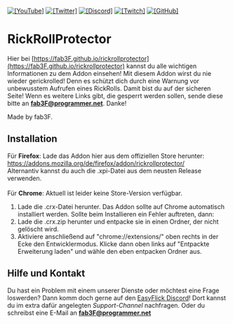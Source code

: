 [![`[YouTube]`](https://img.shields.io/badge/-YouTube_fab3F-ff0000?logo=youtube&logoColor=white&labelColor=cf2b2b)](https://fab3F.github.io/link/youtube)
[![`[Twitter]`](https://img.shields.io/badge/-Twitter_@fab3F__official-1DA1F2?logo=twitter&logoColor=white&labelColor=18628f)](https://fab3F.github.io/link/twitter) 
[![`[Discord]`](https://img.shields.io/discord/824334386786074634.svg?label=&logo=discord&logoColor=ffffff&color=7389D8&labelColor=6A7EC2)](https://fab3F.github.io/link/discord)
[![`[Twitch]`](https://img.shields.io/badge/-Twitch_@fab3F-6441a5?logo=twitch&logoColor=white&labelColor=391380)](https://fab3F.github.io/link/twitch)
[![`[GitHub]`](https://img.shields.io/badge/GitHub_fab3F-171515?style=flat&logo=github&labelColor=000000)](https://fab3F.github.io/link/github)


# RickRollProtector
Hier bei [https://fab3F.github.io/rickrollprotector](https://fab3F.github.io/rickrollprotector) kannst du alle wichtigen Informationen zu dem Addon einsehen!
Mit diesem Addon wirst du nie wieder gerickrolled! Denn es schützt dich durch eine Warnung vor unbewusstem Aufrufen eines RickRolls. Damit bist du auf der sicheren Seite!
Wenn es weitere Links gibt, die gesperrt werden sollen, sende diese bitte an **fab3F@programmer.net**. Danke!

Made by fab3F.

## Installation

Für **Firefox**: Lade das Addon hier aus dem offiziellen Store herunter: https://addons.mozilla.org/de/firefox/addon/rickrollprotector/<br>
Alternantiv kannst du auch die .xpi-Datei aus dem neusten Release verwenden. <br>
<br>
Für **Chrome**: Aktuell ist leider keine Store-Version verfügbar.<br>
1. Lade die .crx-Datei herunter. Das Addon sollte auf Chrome automatisch installiert werden. Sollte beim Installieren ein Fehler auftreten, dann:<br>
2. Lade die .crx.zip herunter und entpacke sie in einen Ordner, der nicht gelöscht wird.<br>
3. Aktiviere anschließend auf "chrome://extensions/" oben rechts in der Ecke den Entwicklermodus. Klicke dann oben links auf "Entpackte Erweiterung laden" und wähle den eben entpacken Ordner aus.

## Hilfe und Kontakt

Du hast ein Problem mit einem unserer Dienste oder möchtest eine Frage loswerden? Dann komm doch gerne auf den [EasyFlick Discord](https://fab3f.github.io/link/discord)! Dort kannst du im extra dafür angelegten _Support-Channel_ nachfragen. Oder du schreibst eine E-Mail an **fab3F@programmer.net**
